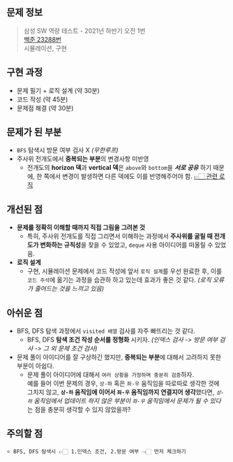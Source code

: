 ## 문제 정보

> 삼성 SW 역량 테스트 - 2021년 하반기 오전 1번  
> [백준 23288번](https://www.acmicpc.net/problem/23288)  
> 시뮬레이션, 구현

## 구현 과정

- 문제 필기 + 로직 설계 (약 30분)
- 코드 작성 (약 45분)
- 문제점 해결 (약 30분)

## 문제가 된 부분

- `BFS` 탐색시 방문 여부 검사 X _(무한루프)_
- 주사위 전개도에서 **중복되는 부분**의 변경사항 미반영
  - 전개도의 **horizon 덱**과 **vertical 덱**은 `above`와 `bottom`을 **_서로 공유_** 하기 때문에, 한 쪽에서 변경이 발생하면 다른 덱에도 이를 반영해주어야 함. [👉🏻 관련 로직](<https://github.com/minSsan/algorithm/blob/main/%EC%82%BC%EC%84%B1SW%EC%97%AD%EB%9F%89%EA%B8%B0%EC%B6%9C/241007/%5B24.10.07%5D2021%ED%95%98%EB%B0%98%EA%B8%B0(%EC%98%A4%EC%A0%841%EB%B2%88).cpp#L96-L102>)

## 개선된 점

- **문제를 정확히 이해할 때까지 직접 그림을 그려본 것**
  - 특히, 주사위 전개도를 직접 그리면서 이해하는 과정에서 **주사위를 굴릴 때 전개도가 변화하는 규칙성**을 찾을 수 있었고, `deque` 사용 아이디어를 떠올릴 수 있었음.
- **로직 설계**
  - 구현, 시뮬레이션 문제에서 코드 작성에 앞서 `로직 설계`를 우선 완료한 후, 이를 `코드 주석`에 옮기는 과정을 습관하 하고 있는데 효과가 좋은 것 같다. _(로직 오류가 줄어드는 것을 느끼고 있음)_

## 아쉬운 점

- BFS, DFS 탐색 과정에서 `visited 배열` 검사를 자주 빠뜨리는 것 같다.
  - BFS, DFS **탐색 조건 작성 순서를 정형화** 시키자. _(인덱스 검사 -> 방문 여부 검사 -> 그 외 문제 조건 검사)_
- 문제 풀이 아이디어를 잘 구상하긴 했지만, **중복되는 부분**에 대해서 고려하지 못한 부분이 아쉽다.
  - 문제 풀이 아이디어에 대해서 `여러 상황을 가정하며 충분히 검증`하자.  
    예를 들어 이번 문제의 경우, `상-하` 혹은 `좌-우` 움직임을 따로따로 생각한 것에 그치지 않고, **`상-하` 움직임에 이어서 `좌-우` 움직임까지 연결지어 생각**했다면, _`상-하` 움직임에서 업데이트 하지 않은 부분이 `좌-우` 움직임에서 문제가 될 수 있다_ 는 점을 충분히 생각할 수 있지 않았을까?

## 주의할 점

```
⭐️ BFS, DFS 탐색시 👉🏻 1.인덱스 조건, 2.방문 여부 👈🏻 먼저 체크하기
```
